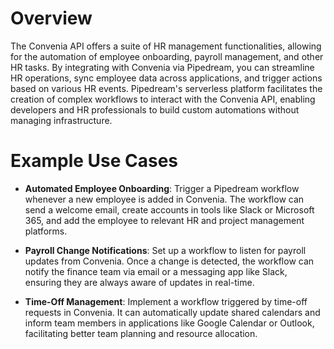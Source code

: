 # Overview

The Convenia API offers a suite of HR management functionalities, allowing for the automation of employee onboarding, payroll management, and other HR tasks. By integrating with Convenia via Pipedream, you can streamline HR operations, sync employee data across applications, and trigger actions based on various HR events. Pipedream's serverless platform facilitates the creation of complex workflows to interact with the Convenia API, enabling developers and HR professionals to build custom automations without managing infrastructure.

# Example Use Cases

- **Automated Employee Onboarding**: Trigger a Pipedream workflow whenever a new employee is added in Convenia. The workflow can send a welcome email, create accounts in tools like Slack or Microsoft 365, and add the employee to relevant HR and project management platforms.

- **Payroll Change Notifications**: Set up a workflow to listen for payroll updates from Convenia. Once a change is detected, the workflow can notify the finance team via email or a messaging app like Slack, ensuring they are always aware of updates in real-time.

- **Time-Off Management**: Implement a workflow triggered by time-off requests in Convenia. It can automatically update shared calendars and inform team members in applications like Google Calendar or Outlook, facilitating better team planning and resource allocation.
